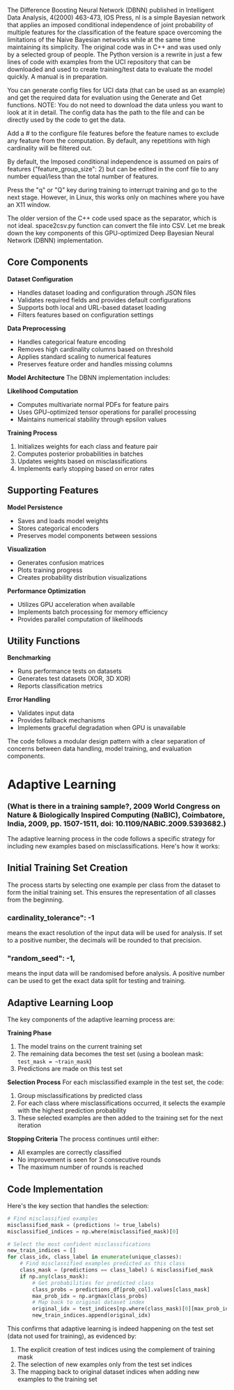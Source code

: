 The Difference Boosting Neural Network (DBNN) published in  Intelligent Data Analysis, 4(2000) 463-473, IOS Press, nl is a simple Bayesian network that applies an imposed conditional independence of joint probability of multiple features
for the classification of the feature space overcoming the limitations of the Naive Bayesian networks while at the same time maintaining its simplicity. The original code was in C++ and was used only by a selected group of people. 
The Python version is a rewrite in just a few lines of code with examples from the UCI repository that can be downloaded and used to create training/test data to evaluate the model quickly. A manual is in preparation.

You can generate config files for UCI data (that can be used as an example) and get the required data for evaluation using the Generate and Get functions. NOTE: You do not need to download the data unless you want to look at it in detail. The config data has the path to the file and can be directly used by the code to get the data.

Add a # to the configure file features before the feature names to exclude any feature from the computation. By default, any repetitions with high cardinality will be filtered out.

By default, the Imposed conditional independence is assumed on pairs of features ("feature_group_size": 2) but can be edited in the conf file to any number equal/less than the total number of features.

Press the "q" or "Q" key during training to interrupt training and go to the next stage. However, in Linux, this works only on machines where you have an X11 window.

The older version of the C++ code used space as the separator, which is not ideal. space2csv.py function can convert the file into CSV.
Let me break down the key components of this GPU-optimized Deep Bayesian Neural Network (DBNN) implementation.

## Core Components

**Dataset Configuration**
- Handles dataset loading and configuration through JSON files
- Validates required fields and provides default configurations
- Supports both local and URL-based dataset loading
- Filters features based on configuration settings

**Data Preprocessing**
- Handles categorical feature encoding
- Removes high cardinality columns based on threshold
- Applies standard scaling to numerical features
- Preserves feature order and handles missing columns

**Model Architecture**
The DBNN implementation includes:

**Likelihood Computation**
- Computes multivariate normal PDFs for feature pairs
- Uses GPU-optimized tensor operations for parallel processing
- Maintains numerical stability through epsilon values

**Training Process**
1. Initializes weights for each class and feature pair
2. Computes posterior probabilities in batches
3. Updates weights based on misclassifications
4. Implements early stopping based on error rates

## Supporting Features

**Model Persistence**
- Saves and loads model weights
- Stores categorical encoders
- Preserves model components between sessions

**Visualization**
- Generates confusion matrices
- Plots training progress
- Creates probability distribution visualizations

**Performance Optimization**
- Utilizes GPU acceleration when available
- Implements batch processing for memory efficiency
- Provides parallel computation of likelihoods

## Utility Functions

**Benchmarking**
- Runs performance tests on datasets
- Generates test datasets (XOR, 3D XOR)
- Reports classification metrics

**Error Handling**
- Validates input data
- Provides fallback mechanisms
- Implements graceful degradation when GPU is unavailable

The code follows a modular design pattern with a clear separation of concerns between data handling, model training, and evaluation components.

# Adaptive Learning 
### (What is there in a training sample?, 2009 World Congress on Nature & Biologically Inspired Computing (NaBIC), Coimbatore, India, 2009, pp. 1507-1511, doi: 10.1109/NABIC.2009.5393682.)

The adaptive learning process in the code follows a specific strategy for including new examples based on misclassifications. Here's how it works:

## Initial Training Set Creation
The process starts by selecting one example per class from the dataset to form the initial training set. This ensures the representation of all classes from the beginning.
### cardinality_tolerance": -1 
means the exact resolution of the input data will be used for analysis. If set to a positive number, the decimals will be rounded to that precision. 
###   "random_seed": -1,
means the input data will be randomised before analysis. A positive number can be used to get the exact data split for testing and training.
## Adaptive Learning Loop
The key components of the adaptive learning process are:

**Training Phase**
1. The model trains on the current training set
2. The remaining data becomes the test set (using a boolean mask: `test_mask = ~train_mask`)
3. Predictions are made on this test set

**Selection Process**
For each misclassified example in the test set, the code:
1. Group misclassifications by predicted class
2. For each class where misclassifications occurred, it selects the example with the highest prediction probability
3. These selected examples are then added to the training set for the next iteration

**Stopping Criteria**
The process continues until either:
- All examples are correctly classified
- No improvement is seen for 3 consecutive rounds
- The maximum number of rounds is reached

## Code Implementation
Here's the key section that handles the selection:

```python
# Find misclassified examples
misclassified_mask = (predictions != true_labels)
misclassified_indices = np.where(misclassified_mask)[0]

# Select the most confident misclassifications
new_train_indices = []
for class_idx, class_label in enumerate(unique_classes):
    # Find misclassified examples predicted as this class
    class_mask = (predictions == class_label) & misclassified_mask
    if np.any(class_mask):
        # Get probabilities for predicted class
        class_probs = predictions_df[prob_col].values[class_mask]
        max_prob_idx = np.argmax(class_probs)
        # Map back to original dataset index
        original_idx = test_indices[np.where(class_mask)[0][max_prob_idx]]
        new_train_indices.append(original_idx)
```

This confirms that adaptive learning is indeed happening on the test set (data not used for training), as evidenced by:
1. The explicit creation of test indices using the complement of training mask
2. The selection of new examples only from the test set indices
3. The mapping back to original dataset indices when adding new examples to the training set

